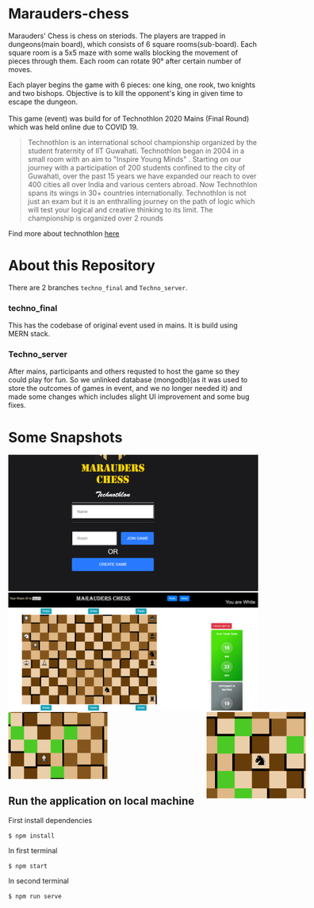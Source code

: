 # Marauders-chess
Marauders' Chess is chess on steriods. The players are trapped in dungeons(main board), which consists of 6 square rooms(sub-board). Each square room is a 5x5 maze with some walls blocking the movement of pieces through them. Each room can rotate 90&deg; after certain number of moves.

Each player begins the game with 6 pieces: one king, one rook, two knights and two bishops. Objective is to kill the opponent's king in given time to escape the dungeon.
<br/>
<br/>
This game (event) was build for of Technothlon 2020 Mains (Final Round) which was held online due to COVID 19.

> Technothlon is an international school championship organized by the student fraternity of IIT Guwahati. Technothlon began in 2004 in a small room with an aim to "Inspire Young Minds" . Starting on our journey with a participation of 200 students confined to the city of Guwahati, over the past 15 years we have expanded our reach to over 400 cities all over India and various centers abroad. Now Technothlon spans its wings in 30+ countries internationally. Technothlon is not just an exam but it is an enthralling journey on the path of logic which will test your logical and creative thinking to its limit. The championship is organized over 2 rounds

Find more about technothlon [here](https://technothlon.techniche.org.in/)


# About this Repository

There are 2 branches `techno_final` and `Techno_server`.
### techno_final
This has the codebase of original event used in mains. It is build using MERN stack.
### Techno_server
After mains, participants and others requsted to host the game so they could play for fun. So we unlinked database (mongodb)(as it was used to store the outcomes of games in event, and we no longer needed it) and made some changes which includes slight UI improvement and some bug fixes.

# Some Snapshots
<img src="./readme_img/home.png" width=600 style="width:700px; margin: auto;"/>
<br/>
<img src="./readme_img/game.png" width=700 style="width:700px; margin: auto;" />
<br/>
<div style="width:600px; margin: auto;">
<img src="./readme_img/eg1.png" width=200/>
<img src="./readme_img/eg2.png" width=200 style="float:right"/>
</div>

## Run the application on local machine

First install dependencies

```console
$ npm install
```

In first terminal
```console
$ npm start 
```
In second terminal
```console
$ npm run serve 
```
